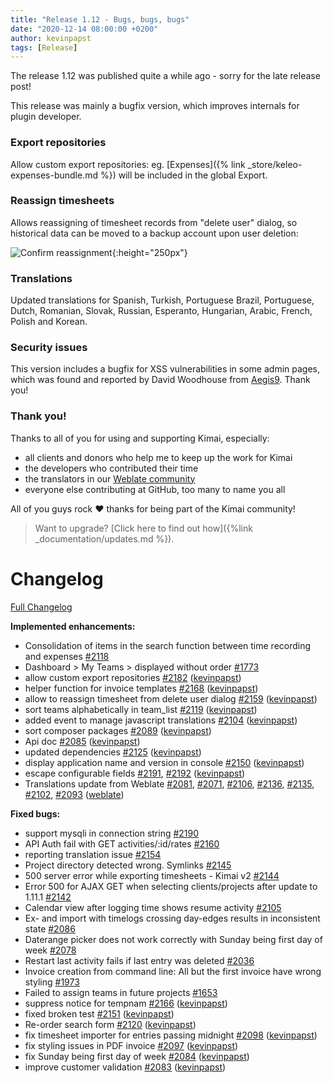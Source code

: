 ```yaml
---
title: "Release 1.12 - Bugs, bugs, bugs"
date: "2020-12-14 08:00:00 +0200"
author: kevinpapst
tags: [Release]
---
```


The release 1.12 was published quite a while ago - sorry for the late release post! 

This release was mainly a bugfix version, which improves internals for plugin developer.

### Export repositories

Allow custom export repositories: eg. [Expenses]({% link _store/keleo-expenses-bundle.md %}) will be included in the global Export.

### Reassign timesheets

Allows reassigning of timesheet records from "delete user" dialog, so historical data can be moved to a backup account upon user deletion:

![Confirm reassignment](/images/documentation/user/delete_user_reassign.png "Reassign timesheets when deleting account"){:height="250px"}

### Translations

Updated translations for Spanish, Turkish, Portuguese Brazil, Portuguese, Dutch, Romanian, Slovak, Russian, Esperanto, Hungarian, Arabic, French, Polish and Korean.

### Security issues

This version includes a bugfix for XSS vulnerabilities in some admin pages, which was found and reported by David Woodhouse from [Aegis9](https://www.aegis9.com.au). Thank you! 

### Thank you!

Thanks to all of you for using and supporting Kimai, especially:
- all clients and donors who help me to keep up the work for Kimai
- the developers who contributed their time
- the translators in our [Weblate community](http://hosted.weblate.org/projects/kimai/)
- everyone else contributing at GitHub, too many to name you all 

All of you guys rock ❤️ thanks for being part of the Kimai community!

> Want to upgrade? [Click here to find out how]({%link _documentation/updates.md %}).

# Changelog

[Full Changelog](https://github.com/kevinpapst/kimai2/compare/1.11.1...1.12)

**Implemented enhancements:**

- Consolidation of items in the search function between time recording and expenses [\#2118](https://github.com/kevinpapst/kimai2/issues/2118)
- Dashboard \> My Teams \> displayed without order [\#1773](https://github.com/kevinpapst/kimai2/issues/1773)
- allow custom export repositories [\#2182](https://github.com/kevinpapst/kimai2/pull/2182) ([kevinpapst](https://github.com/kevinpapst))
- helper function for invoice templates [\#2168](https://github.com/kevinpapst/kimai2/pull/2168) ([kevinpapst](https://github.com/kevinpapst))
- allow to reassign timesheet from delete user dialog [\#2159](https://github.com/kevinpapst/kimai2/pull/2159) ([kevinpapst](https://github.com/kevinpapst))
- sort teams alphabetically in team\_list [\#2119](https://github.com/kevinpapst/kimai2/pull/2119) ([kevinpapst](https://github.com/kevinpapst))
- added event to manage javascript translations [\#2104](https://github.com/kevinpapst/kimai2/pull/2104) ([kevinpapst](https://github.com/kevinpapst))
- sort composer packages [\#2089](https://github.com/kevinpapst/kimai2/pull/2089) ([kevinpapst](https://github.com/kevinpapst))
- Api doc [\#2085](https://github.com/kevinpapst/kimai2/pull/2085) ([kevinpapst](https://github.com/kevinpapst))
- updated dependencies [\#2125](https://github.com/kevinpapst/kimai2/pull/2125) ([kevinpapst](https://github.com/kevinpapst))
- display application name and version in console [\#2150](https://github.com/kevinpapst/kimai2/pull/2150) ([kevinpapst](https://github.com/kevinpapst))
- escape configurable fields [\#2191](https://github.com/kevinpapst/kimai2/pull/2191), [\#2192](https://github.com/kevinpapst/kimai2/pull/2192) ([kevinpapst](https://github.com/kevinpapst))
- Translations update from Weblate [\#2081](https://github.com/kevinpapst/kimai2/pull/2081), [\#2071](https://github.com/kevinpapst/kimai2/pull/2071), [\#2106](https://github.com/kevinpapst/kimai2/pull/2106), [\#2136](https://github.com/kevinpapst/kimai2/pull/2136), [\#2135](https://github.com/kevinpapst/kimai2/pull/2135), [\#2102](https://github.com/kevinpapst/kimai2/pull/2102), [\#2093](https://github.com/kevinpapst/kimai2/pull/2093) ([weblate](https://github.com/weblate))

**Fixed bugs:**

- support mysqli in connection string [\#2190](https://github.com/kevinpapst/kimai2/issues/2190)
- API Auth fail with GET activities/:id/rates [\#2160](https://github.com/kevinpapst/kimai2/issues/2160)
- reporting translation issue [\#2154](https://github.com/kevinpapst/kimai2/issues/2154)
- Project directory detected wrong. Symlinks [\#2145](https://github.com/kevinpapst/kimai2/issues/2145)
- 500 server error while exporting timesheets - Kimai v2 [\#2144](https://github.com/kevinpapst/kimai2/issues/2144)
- Error 500 for AJAX GET when selecting clients/projects after update to 1.11.1 [\#2142](https://github.com/kevinpapst/kimai2/issues/2142)
- Calendar view after logging time shows resume activity [\#2105](https://github.com/kevinpapst/kimai2/issues/2105)
- Ex- and import with timelogs crossing day-edges results in inconsistent state [\#2086](https://github.com/kevinpapst/kimai2/issues/2086)
- Daterange picker does not work correctly with Sunday being first day of week [\#2078](https://github.com/kevinpapst/kimai2/issues/2078)
- Restart last activity fails if last entry was deleted [\#2036](https://github.com/kevinpapst/kimai2/issues/2036)
- Invoice creation from command line: All but the first invoice have wrong styling [\#1973](https://github.com/kevinpapst/kimai2/issues/1973)
- Failed to assign teams in future projects [\#1653](https://github.com/kevinpapst/kimai2/issues/1653)
- suppress notice for tempnam [\#2166](https://github.com/kevinpapst/kimai2/pull/2166) ([kevinpapst](https://github.com/kevinpapst))
- fixed broken test [\#2151](https://github.com/kevinpapst/kimai2/pull/2151) ([kevinpapst](https://github.com/kevinpapst))
- Re-order search form [\#2120](https://github.com/kevinpapst/kimai2/pull/2120) ([kevinpapst](https://github.com/kevinpapst))
- fix timesheet importer for entries passing midnight [\#2098](https://github.com/kevinpapst/kimai2/pull/2098) ([kevinpapst](https://github.com/kevinpapst))
- fix styling issues in PDF invoice [\#2097](https://github.com/kevinpapst/kimai2/pull/2097) ([kevinpapst](https://github.com/kevinpapst))
- fix Sunday being first day of week [\#2084](https://github.com/kevinpapst/kimai2/pull/2084) ([kevinpapst](https://github.com/kevinpapst))
- improve customer validation [\#2083](https://github.com/kevinpapst/kimai2/pull/2083) ([kevinpapst](https://github.com/kevinpapst))
